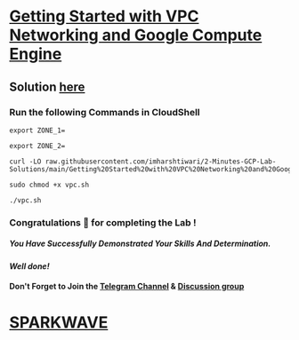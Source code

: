 # [Getting Started with VPC Networking and Google Compute Engine](https://www.cloudskillsboost.google/focuses/41750?parent=catalog)

## Solution [here](https://youtu.be/tN44hTxFUQ4)

### Run the following Commands in CloudShell
```
export ZONE_1=
```
```
export ZONE_2=
```
```
curl -LO raw.githubusercontent.com/imharshtiwari/2-Minutes-GCP-Lab-Solutions/main/Getting%20Started%20with%20VPC%20Networking%20and%20Google%20Compute%20Engine/vpc.sh

sudo chmod +x vpc.sh

./vpc.sh
```

### Congratulations 🎉 for completing the Lab !

##### *You Have Successfully Demonstrated Your Skills And Determination.*

#### *Well done!*

#### Don't Forget to Join the [Telegram Channel](https://t.me/sparkwave.01) & [Discussion group](https://t.me/sparkwave.01chats)

# [SPARKWAVE](https://www.youtube.com/@sparkwave.01)
